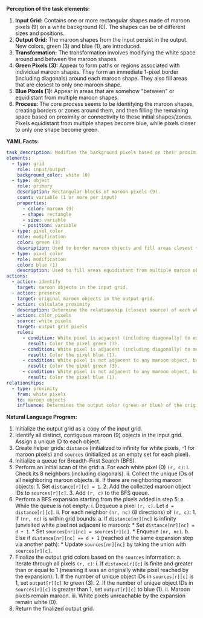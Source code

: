 **Perception of the task elements:**

1.  **Input Grid:** Contains one or more rectangular shapes made of maroon pixels (9) on a white background (0). The shapes can be of different sizes and positions.
2.  **Output Grid:** The maroon shapes from the input persist in the output. New colors, green (3) and blue (1), are introduced.
3.  **Transformation:** The transformation involves modifying the white space around and between the maroon shapes.
4.  **Green Pixels (3):** Appear to form paths or regions associated with individual maroon shapes. They form an immediate 1-pixel border (including diagonals) around each maroon shape. They also fill areas that are closest to only one maroon shape.
5.  **Blue Pixels (1):** Appear in areas that are somehow "between" or equidistant from multiple maroon shapes.
6.  **Process:** The core process seems to be identifying the maroon shapes, creating borders or zones around them, and then filling the remaining space based on proximity or connectivity to these initial shapes/zones. Pixels equidistant from multiple shapes become blue, while pixels closer to only one shape become green.

**YAML Facts:**


```yaml
task_description: Modifies the background pixels based on their proximity to multiple maroon rectangular objects.
elements:
  - type: grid
    role: input/output
    background_color: white (0)
  - type: object
    role: primary
    description: Rectangular blocks of maroon pixels (9).
    count: variable (1 or more per input)
    properties:
      - color: maroon (9)
      - shape: rectangle
      - size: variable
      - position: variable
  - type: pixel_color
    role: modification
    color: green (3)
    description: Used to border maroon objects and fill areas closest to a single maroon object.
  - type: pixel_color
    role: modification
    color: blue (1)
    description: Used to fill areas equidistant from multiple maroon objects.
actions:
  - action: identify
    target: maroon objects in the input grid.
  - action: preserve
    target: original maroon objects in the output grid.
  - action: calculate_proximity
    description: Determine the relationship (closest source) of each white pixel to the initial maroon objects. This calculation considers adjacency, including diagonals.
  - action: color_pixels
    source: white pixels
    target: output grid pixels
    rules:
      - condition: White pixel is adjacent (including diagonally) to exactly one source maroon object.
        result: Color the pixel green (3).
      - condition: White pixel is adjacent (including diagonally) to multiple source maroon objects.
        result: Color the pixel blue (1).
      - condition: White pixel is not adjacent to any maroon object, but is reachable via a path of pixels where all pixels on the path are closer to one specific maroon object than any other.
        result: Color the pixel green (3).
      - condition: White pixel is not adjacent to any maroon object, but lies on a boundary or region where it is equidistant from two or more maroon objects when considering paths through previously white space.
        result: Color the pixel blue (1).
relationships:
  - type: proximity
    from: white pixels
    to: maroon objects
    influence: Determines the output color (green or blue) of the originally white pixels. Pixels equidistant from multiple maroon objects become blue; otherwise, they become green if they are influenced by any object. Diagonal adjacency matters.
```


**Natural Language Program:**

1.  Initialize the output grid as a copy of the input grid.
2.  Identify all distinct, contiguous maroon (9) objects in the input grid. Assign a unique ID to each object.
3.  Create helper grids: `distance` (initialized to infinity for white pixels, -1 for maroon pixels) and `sources` (initialized as an empty set for each pixel).
4.  Initialize a queue for Breadth-First Search (BFS).
5.  Perform an initial scan of the grid:
    a.  For each white pixel (0) `(r, c)`:
        i.  Check its 8 neighbors (including diagonals).
        ii. Collect the unique IDs of all neighboring maroon objects.
        iii. If there are neighboring maroon objects:
            1.  Set `distance[r][c] = 1`.
            2.  Add the collected maroon object IDs to `sources[r][c]`.
            3.  Add `(r, c)` to the BFS queue.
6.  Perform a BFS expansion starting from the pixels added in step 5:
    a.  While the queue is not empty:
        i.  Dequeue a pixel `(r, c)`. Let `d = distance[r][c]`.
        ii. For each neighbor `(nr, nc)` (8 directions) of `(r, c)`:
            1.  If `(nr, nc)` is within grid bounds:
                a.  If `distance[nr][nc]` is infinity (unvisited white pixel not adjacent to maroon):
                    *   Set `distance[nr][nc] = d + 1`.
                    *   Set `sources[nr][nc] = sources[r][c]`.
                    *   Enqueue `(nr, nc)`.
                b.  Else if `distance[nr][nc] == d + 1` (reached at the same expansion step via another path):
                    *   Update `sources[nr][nc]` by taking the union with `sources[r][c]`.
7.  Finalize the output grid colors based on the `sources` information:
    a.  Iterate through all pixels `(r, c)`:
        i.  If `distance[r][c]` is finite and greater than or equal to 1 (meaning it was an originally white pixel reached by the expansion):
            1.  If the number of unique object IDs in `sources[r][c]` is 1, set `output[r][c]` to green (3).
            2.  If the number of unique object IDs in `sources[r][c]` is greater than 1, set `output[r][c]` to blue (1).
        ii. Maroon pixels remain maroon.
        iii. White pixels unreachable by the expansion remain white (0).
8.  Return the finalized output grid.